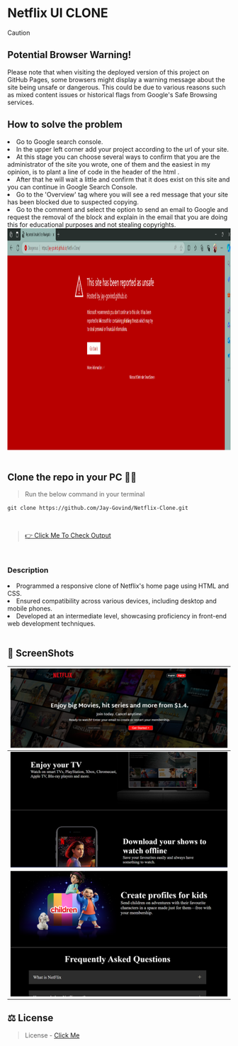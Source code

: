 
# Netflix UI CLONE

> [!CAUTION]
> ## Potential Browser Warning!
> Please note that when visiting the deployed version of this project on GitHub Pages, some browsers might display a warning message about the site being unsafe or dangerous. This could be due to various reasons such as mixed content issues or historical flags from Google's Safe Browsing services.
>
> ## How to solve the problem
> 
> <li>Go to Google search console.</li>
> <li> In the upper left corner add your project according to the url of your site.</li>
> <li> At this stage you can choose several ways to confirm that you are the administrator of the site you wrote, one of them and the easiest in my opinion, is to plant a line of code in the header of the html .
> <li> After that he will wait a little and confirm that it does exist on this site and you can continue in Google Search Console.</li>
> <li> Go to the 'Overview' tag where you will see a red message that your site has been blocked due to suspected copying.</li>
> <li> Go to the comment and select the option to send an email to Google and request the removal of the block and explain in the email that you are doing this for educational purposes and not stealing copyrights.</li>
> <img src="./images/warning.png" alt="alt text" style="height:500px; width:100%;">

<br>

## Clone the repo in your PC 🧑‍💻
> Run the below command in your terminal 
```
git clone https://github.com/Jay-Govind/Netflix-Clone.git
```
<br>

> [👉 Click Me To Check Output](https://jay-govind.github.io/Netflix-Clone)

<br>

### Description
> <ul>
  <li>Programmed a responsive clone of Netflix's home page using HTML and CSS.</li>
  <li>Ensured compatibility across various devices, including desktop and mobile phones.</li>
  <li>Developed at an intermediate level, showcasing proficiency in front-end web development techniques.</li>
  </ul>

<br>

## 📸 ScreenShots
|![1](<./images/bg1-output.png>)|
|-------------------------------|
|![2](<./images/bg2-output.png>)| 
|![3](<./images/bg3-output.png>)|

## ⚖️ License 
> License - [Click Me]()